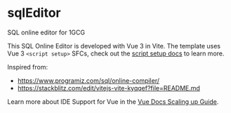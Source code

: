 # sqlEditor
SQL online editor for 1GCG

This SQL Online Editor is developed with Vue 3 in Vite. The template uses Vue 3 `<script setup>` SFCs, check out the [script setup docs](https://v3.vuejs.org/api/sfc-script-setup.html#sfc-script-setup) to learn more.


Inspired from:
- https://www.programiz.com/sql/online-compiler/
- https://stackblitz.com/edit/vitejs-vite-kyqqef?file=README.md

Learn more about IDE Support for Vue in the [Vue Docs Scaling up Guide](https://vuejs.org/guide/scaling-up/tooling.html#ide-support).


